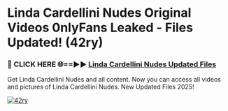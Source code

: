 # Linda Cardellini Nudes Original Videos 0nlyFans Leaked - Files Updated! (42ry)

<h3>🔴 CLICK HERE 🌐==►► <a href="https://tinyurl.com/yrmya6cz" rel="nofollow">Linda Cardellini Nudes Updated Files</a></h3>

Get Linda Cardellini Nudes and all content. Now you can access all videos and pictures of Linda Cardellini Nudes. New Updated Files 2025!

[![42ry](https://i.imgur.com/FMdXYCs.gif)](https://tinyurl.com/yrmya6cz)
